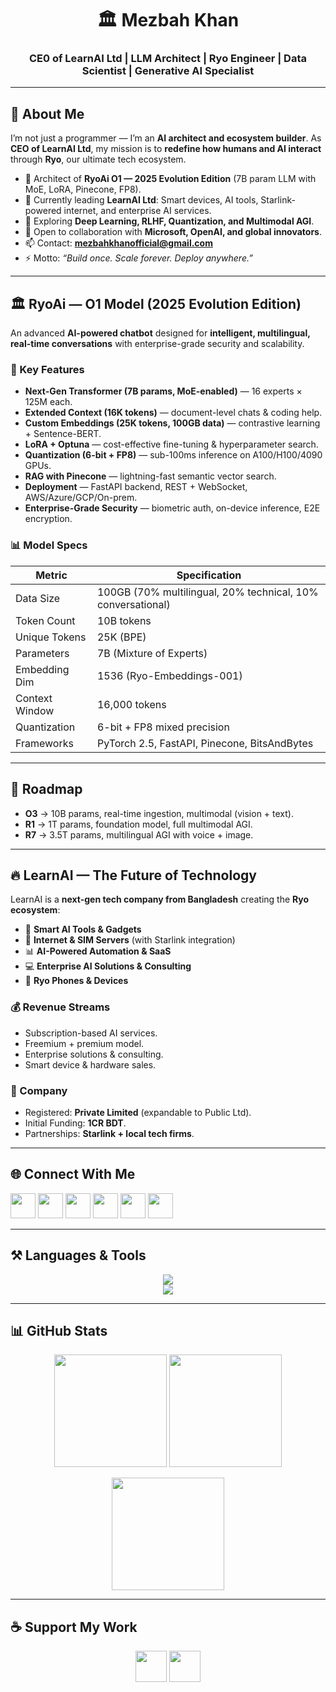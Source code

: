 <h1 align="center">🏛️ Mezbah Khan</h1>
<h3 align="center">CE0 of LearnAI Ltd | LLM Architect | Ryo Engineer | Data Scientist | Generative AI Specialist</h3>

---

## 🚀 About Me

I’m not just a programmer — I’m an **AI architect and ecosystem builder**.
As **CEO of LearnAI Ltd**, my mission is to **redefine how humans and AI interact** through **Ryo**, our ultimate tech ecosystem.

* 🧠 Architect of **RyoAi O1 — 2025 Evolution Edition** (7B param LLM with MoE, LoRA, Pinecone, FP8).
* 🔭 Currently leading **LearnAI Ltd**: Smart devices, AI tools, Starlink-powered internet, and enterprise AI services.
* 🌱 Exploring **Deep Learning, RLHF, Quantization, and Multimodal AGI**.
* 🤝 Open to collaboration with **Microsoft, OpenAI, and global innovators**.
* 📫 Contact: **[mezbahkhanofficial@gmail.com](mailto:mezbahkhanofficial@gmail.com)**
* ⚡ Motto: *“Build once. Scale forever. Deploy anywhere.”*

---

## 🏛️ RyoAi — O1 Model (2025 Evolution Edition)

An advanced **AI-powered chatbot** designed for **intelligent, multilingual, real-time conversations** with enterprise-grade security and scalability.

### 🌟 Key Features

* **Next-Gen Transformer (7B params, MoE-enabled)** — 16 experts × 125M each.
* **Extended Context (16K tokens)** — document-level chats & coding help.
* **Custom Embeddings (25K tokens, 100GB data)** — contrastive learning + Sentence-BERT.
* **LoRA + Optuna** — cost-effective fine-tuning & hyperparameter search.
* **Quantization (6-bit + FP8)** — sub-100ms inference on A100/H100/4090 GPUs.
* **RAG with Pinecone** — lightning-fast semantic vector search.
* **Deployment** — FastAPI backend, REST + WebSocket, AWS/Azure/GCP/On-prem.
* **Enterprise-Grade Security** — biometric auth, on-device inference, E2E encryption.

### 📊 Model Specs

| Metric         | Specification                                               |
| -------------- | ----------------------------------------------------------- |
| Data Size      | 100GB (70% multilingual, 20% technical, 10% conversational) |
| Token Count    | 10B tokens                                                  |
| Unique Tokens  | 25K (BPE)                                                   |
| Parameters     | 7B (Mixture of Experts)                                     |
| Embedding Dim  | 1536 (Ryo-Embeddings-001)                                   |
| Context Window | 16,000 tokens                                               |
| Quantization   | 6-bit + FP8 mixed precision                                 |
| Frameworks     | PyTorch 2.5, FastAPI, Pinecone, BitsAndBytes                |

---

## 🔮 Roadmap

* **O3** → 10B params, real-time ingestion, multimodal (vision + text).
* **R1** → 1T params, foundation model, full multimodal AGI.
* **R7** → 3.5T params, multilingual AGI with voice + image.

---

## 🔥 LearnAI — The Future of Technology

LearnAI is a **next-gen tech company from Bangladesh** creating the **Ryo ecosystem**:

* 📱 **Smart AI Tools & Gadgets**
* 📡 **Internet & SIM Servers** (with Starlink integration)
* 📊 **AI-Powered Automation & SaaS**
* 💻 **Enterprise AI Solutions & Consulting**
* 📱 **Ryo Phones & Devices**

### 💰 Revenue Streams

* Subscription-based AI services.
* Freemium + premium model.
* Enterprise solutions & consulting.
* Smart device & hardware sales.

### 🏢 Company

* Registered: **Private Limited** (expandable to Public Ltd).
* Initial Funding: **1CR BDT**.
* Partnerships: **Starlink + local tech firms**.

---

## 🌐 Connect With Me

<p align="left">
  <a href="https://linkedin.com/in/mezbah-khan"><img src="https://skillicons.dev/icons?i=linkedin" height="40"/></a>
  <a href="https://twitter.com/MezbahOfficial_"><img src="https://skillicons.dev/icons?i=twitter" height="40"/></a>
  <a href="https://fb.com/mezbah.khan"><img src="https://skillicons.dev/icons?i=facebook" height="40"/></a>
  <a href="https://instagram.com/mezbah_09"><img src="https://skillicons.dev/icons?i=instagram" height="40"/></a>
  <a href="https://leetcode.com/mezbah_khan"><img src="https://skillicons.dev/icons?i=leetcode" height="40"/></a>
  <a href="https://discord.gg/mezbah_khan07"><img src="https://skillicons.dev/icons?i=discord" height="40"/></a>
</p>

---

## ⚒️ Languages & Tools

<p align="center">
  <img src="https://skillicons.dev/icons?i=python,c,js,html,css,linux,git,mysql,firebase,gcp,tensorflow,sklearn" /><br/>
  <img src="https://skillicons.dev/icons?i=ai,vscode,notion,illustrator" />
</p>

---

## 📊 GitHub Stats

<p align="center">
  <img src="https://github-readme-stats.vercel.app/api?username=mezbah-khan&show_icons=true&theme=radical&hide_border=true" height="180"/>
  <img src="https://github-readme-stats.vercel.app/api/top-langs?username=mezbah-khan&layout=compact&theme=radical&hide_border=true" height="180"/>
</p>

<p align="center">
  <img src="https://github-readme-streak-stats.herokuapp.com/?user=mezbah-khan&theme=radical&hide_border=true" height="180"/>
</p>

---

## ☕ Support My Work

<p align="center">
  <a href="https://www.buymeacoffee.com/knockme"><img src="https://cdn.buymeacoffee.com/buttons/v2/default-yellow.png" height="50"/></a>
  <a href="https://ko-fi.com/hveameet"><img src="https://cdn.ko-fi.com/cdn/kofi3.png?v=3" height="50"/></a>
</p>

